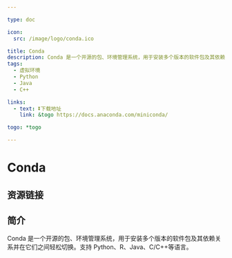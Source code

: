 ```yaml
---

type: doc

icon:
  src: /image/logo/conda.ico

title: Conda
description: Conda 是一个开源的包、环境管理系统，用于安装多个版本的软件包及其依赖关系并在它们之间轻松切换。支持 Python、R、Java、C/C++等语言。
tags:
  - 虚拟环境
  - Python
  - Java
  - C++

links:
  - text: ⏬下载地址
    link: &togo https://docs.anaconda.com/miniconda/

togo: *togo

---
```


<ShowLogo />

# Conda

<ShowTags />

<ShowBreadcrumb />

## 资源链接

<ShowLinks />

## 简介

Conda 是一个开源的包、环境管理系统，用于安装多个版本的软件包及其依赖关系并在它们之间轻松切换。支持 Python、R、Java、C/C++等语言。
